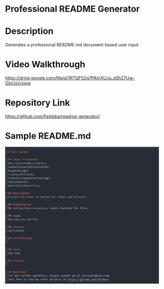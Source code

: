 # Professional README Generator

# Description
Generates a professional README.md document based user input

# Video Walkthrough
https://drive.google.com/file/d/1RTQF52g7PAiirXUJu_qSh27Uw-GlpUzx/view

# Repository Link
https://github.com/fieldsba/readme-generator/

# Sample README.md
<img src="sampleGeneratedReadmeScreencap.jpg">
